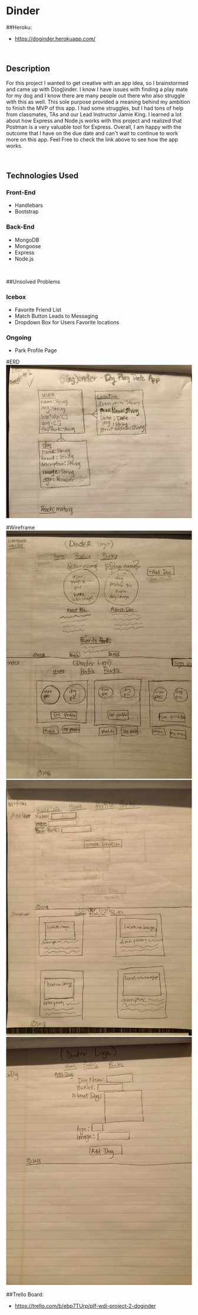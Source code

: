 # Dinder

##Heroku:
* https://doginder.herokuapp.com/
<br>

## Description
<p>For this project I wanted to get creative with an app idea, so I brainstormed and came up with D(og)inder. I know I have issues with finding a play mate for my dog and I know there are many people out there who also struggle with this as well. This sole purpose provided a meaning behind my ambition to finish the MVP of this app. I had some struggles, but I had tons of help from classmates, TAs and our Lead Instructor Jamie King. I learned a lot about how Express and Node.js works with this project and realized that Postman is a very valuable tool for Express. Overall, I am happy with the outcome that I have on the due date and can't wait to continue to work more on this app.  Feel Free to check the link above to see how the app works.</p>
<br>

## Technologies Used
### Front-End
* Handlebars
* Bootstrap
### Back-End
* MongoDB
* Mongoose
* Express
* Node.js
<br>

##Unsolved Problems
### Icebox
* Favorite Friend List
* Match Button Leads to Messaging
* Dropdown Box for Users Favorite locations
### Ongoing
* Park Profile Page

#ERD
![image](/public/images/IMG_0262.jpg)
<br>

#Wireframe
![image](/public/images/IMG_0269.jpg)
![image](/public/images/IMG_0270.jpg)
![image](/public/images/IMG_0271.jpg)





##Trello Board:
* https://trello.com/b/ebp7TUrp/plf-wdi-project-2-doginder
<br>

